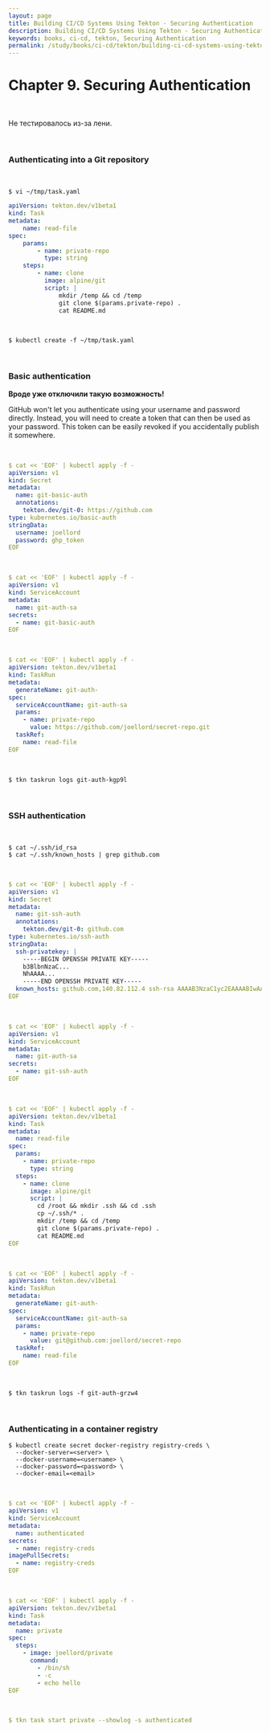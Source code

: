 ```yaml
---
layout: page
title: Building CI/CD Systems Using Tekton - Securing Authentication
description: Building CI/CD Systems Using Tekton - Securing Authentication
keywords: books, ci-cd, tekton, Securing Authentication
permalink: /study/books/ci-cd/tekton/building-ci-cd-systems-using-tekton/securing-authentication/
---
```


# Chapter 9. Securing Authentication

<br/>

Не тестировалось из-за лени.

<br/>

### Authenticating into a Git repository

<br/>

```
$ vi ~/tmp/task.yaml
```

```yaml
apiVersion: tekton.dev/v1beta1
kind: Task
metadata:
    name: read-file
spec:
    params:
        - name: private-repo
          type: string
    steps:
        - name: clone
          image: alpine/git
          script: |
              mkdir /temp && cd /temp
              git clone $(params.private-repo) .
              cat README.md
```

<br/>

```
$ kubectl create -f ~/tmp/task.yaml
```

<br/>

### Basic authentication

**Вроде уже отключили такую возможность!**

GitHub won't let you authenticate using your username and password directly. Instead, you will need to create a token that can then be used as your password. This token can be easily revoked if you accidentally publish it somewhere.

<br/>

```yaml
$ cat << 'EOF' | kubectl apply -f -
apiVersion: v1
kind: Secret
metadata:
  name: git-basic-auth
  annotations:
    tekton.dev/git-0: https://github.com
type: kubernetes.io/basic-auth
stringData:
  username: joellord
  password: ghp_token
EOF
```

<br/>

```yaml
$ cat << 'EOF' | kubectl apply -f -
apiVersion: v1
kind: ServiceAccount
metadata:
  name: git-auth-sa
secrets:
  - name: git-basic-auth
EOF
```

<br/>

```yaml
$ cat << 'EOF' | kubectl apply -f -
apiVersion: tekton.dev/v1beta1
kind: TaskRun
metadata:
  generateName: git-auth-
spec:
  serviceAccountName: git-auth-sa
  params:
    - name: private-repo
      value: https://github.com/joellord/secret-repo.git
  taskRef:
    name: read-file
EOF
```

<br/>

```
$ tkn taskrun logs git-auth-kgp9l
```

<br/>

### SSH authentication

<br/>

```
$ cat ~/.ssh/id_rsa
$ cat ~/.ssh/known_hosts | grep github.com
```

<br/>

```yaml
$ cat << 'EOF' | kubectl apply -f -
apiVersion: v1
kind: Secret
metadata:
  name: git-ssh-auth
  annotations:
    tekton.dev/git-0: github.com
type: kubernetes.io/ssh-auth
stringData:
  ssh-privatekey: |
    -----BEGIN OPENSSH PRIVATE KEY-----
    b3BlbnNzaC...
    NhAAAA...
    -----END OPENSSH PRIVATE KEY-----
  known_hosts: github.com,140.82.112.4 ssh-rsa AAAAB3NzaC1yc2EAAAABIwAAAQEAq2A7hRGmdnm9tUDbO9IDSwBK6TbQa+PXYPCPy6rbTrTtw7PHkccKrpp0yVhp5HdEIcKr6pLlVDBfOLX9QUsyCOV0wzfjIJNlGEYsdlLJizHhbn2mUjvSAHQqZETYP81eFzLQNnPHt4EVVUh7VfDESU84KezmD5QlWpXLmvU31/yMf+Se8xhHTvKSCZIFImWwoG6mbUoWf9nzpIoaSjB+weqqUUmpaaasXVal72J+UX2B+2RPW3RcT0eOzQgqlJL3RKrTJvdsjE3JEAvGq3lGHSZXy28G3skua2SmVi/w4yCE6gbODqnTWlg7+wC604ydGXA8VJiS5ap43JXiUFFAaQ==
EOF
```

<br/>

```yaml
$ cat << 'EOF' | kubectl apply -f -
apiVersion: v1
kind: ServiceAccount
metadata:
  name: git-auth-sa
secrets:
  - name: git-ssh-auth
EOF
```

<br/>

```yaml
$ cat << 'EOF' | kubectl apply -f -
apiVersion: tekton.dev/v1beta1
kind: Task
metadata:
  name: read-file
spec:
  params:
    - name: private-repo
      type: string
  steps:
    - name: clone
      image: alpine/git
      script: |
        cd /root && mkdir .ssh && cd .ssh
        cp ~/.ssh/* .
        mkdir /temp && cd /temp
        git clone $(params.private-repo) .
        cat README.md
EOF
```

<br/>

```yaml
$ cat << 'EOF' | kubectl apply -f -
apiVersion: tekton.dev/v1beta1
kind: TaskRun
metadata:
  generateName: git-auth-
spec:
  serviceAccountName: git-auth-sa
  params:
    - name: private-repo
      value: git@github.com:joellord/secret-repo
  taskRef:
    name: read-file
EOF
```

<br/>

```
$ tkn taskrun logs -f git-auth-grzw4
```

<br/>

### Authenticating in a container registry

```
$ kubectl create secret docker-registry registry-creds \
  --docker-server=<server> \
  --docker-username=<username> \
  --docker-password=<password> \
  --docker-email=<email>
```

<br/>

```yaml
$ cat << 'EOF' | kubectl apply -f -
apiVersion: v1
kind: ServiceAccount
metadata:
  name: authenticated
secrets:
  - name: registry-creds
imagePullSecrets:
  - name: registry-creds
EOF
```

<br/>

```yaml
$ cat << 'EOF' | kubectl apply -f -
apiVersion: tekton.dev/v1beta1
kind: Task
metadata:
  name: private
spec:
  steps:
    - image: joellord/private
      command:
        - /bin/sh
        - -c
        - echo hello
EOF
```

<br/>

```yaml
$ tkn task start private --showlog -s authenticated
```
